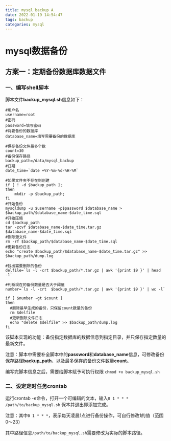 ```yaml
---
title: mysql backup A
date: 2022-01-19 14:54:47
tags: backup
categories: mysql
---
```


# mysql数据备份

## 方案一：定期备份数据库数据文件

### 一、编写shell脚本

脚本文件**backup_mysql.sh**信息如下：

```shell
#用户名
username=root
#密码
password=填写密码
#将要备份的数据库
database_name=填写需要备份的数据库

#保存备份文件最多个数
count=30
#备份保存路径
backup_path=/data/mysql_backup
#日期
date_time=`date +%Y-%m-%d-%H-%M`

#如果文件夹不存在则创建
if [ ! -d $backup_path ]; 
then     
    mkdir -p $backup_path; 
fi
#开始备份
mysqldump -u $username -p$password $database_name > $backup_path/$database_name-$date_time.sql
#开始压缩
cd $backup_path
tar -zcvf $database_name-$date_time.tar.gz $database_name-$date_time.sql
#删除源文件
rm -rf $backup_path/$database_name-$date_time.sql
#更新备份日志
echo "create $backup_path/$database_name-$date_time.tar.gz" >> $backup_path/dump.log

#找出需要删除的备份
delfile=`ls -l -crt $backup_path/*.tar.gz | awk '{print $9 }' | head -1`

#判断现在的备份数量是否大于阈值
number=`ls -l -crt  $backup_path/*.tar.gz | awk '{print $9 }' | wc -l`

if [ $number -gt $count ]
then
  #删除最早生成的备份，只保留count数量的备份
  rm $delfile
  #更新删除文件日志
  echo "delete $delfile" >> $backup_path/dump.log
fi
```

该脚本实现的功能：备份指定数据库的数据信息到指定目录，并只保存指定数量的最新文件。

注意：脚本中需要补全脚本中的**password**和**database_name**信息，可修改备份保存路径**backup_path**，以及最多保存的备份文件数量**count**。

编写完脚本信息之后，需要给脚本赋予可执行权限 `chmod +x backup_mysql.sh`

### 二、设定定时任务crontab

运行crontab -e命令，打开一个可编辑的文本，输入`0 1 * * * /path/to/backup_mysql.sh`  保本并退出即添加完成。

注意：其中`0 1 * * *`，表示每天凌晨1点进行备份操作，可自行修改1的值（范围0～23）

其中路径信息`/path/to/backup_mysql.sh`需要修改为实际的脚本路径。
